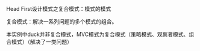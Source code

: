 Head First设计模式之复合模式：模式的模式<br/>

复合模式：解决一系列问题的多个模式的组合。<br/>

本实例中duck并非复合模式，MVC模式为复合模式（策略模式、观察者模式、组合模式）（解决了一类问题）